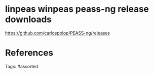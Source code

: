# linpeas winpeas peass-ng release downloads
https://github.com/carlospolop/PEASS-ng/releases

# References

Tags:
    #assorted
